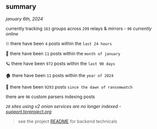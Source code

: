 
## summary
_january 6th, 2024_

currently tracking `163` groups across `299` relays & mirrors - _`96` currently online_

⏲ there have been `4` posts within the `last 24 hours`

🦈 there have been `11` posts within the `month of january`

🪐 there have been `972` posts within the `last 90 days`

🏚 there have been `11` posts within the `year of 2024`

🦕 there have been `9293` posts `since the dawn of ransomwatch`

there are `96` custom parsers indexing posts

_`20` sites using v2 onion services are no longer indexed - [support.torproject.org](https://support.torproject.org/onionservices/v2-deprecation/)_

> see the project [README](https://github.com/joshhighet/ransomwatch#ransomwatch--) for backend technicals
